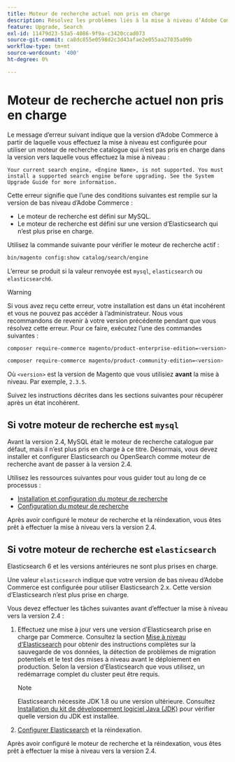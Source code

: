 ```yaml
---
title: Moteur de recherche actuel non pris en charge
description: Résolvez les problèmes liés à la mise à niveau d’Adobe Commerce après avoir rencontré une erreur sur un moteur de recherche non pris en charge.
feature: Upgrade, Search
exl-id: 11479d23-53a5-4086-9f9a-c3420ccad073
source-git-commit: ca8dc855e0598d2c3d43afae2e055aa27035a09b
workflow-type: tm+mt
source-wordcount: '400'
ht-degree: 0%

---
```


# Moteur de recherche actuel non pris en charge

Le message d’erreur suivant indique que la version d’Adobe Commerce à partir de laquelle vous effectuez la mise à niveau est configurée pour utiliser un moteur de recherche catalogue qui n’est pas pris en charge dans la version vers laquelle vous effectuez la mise à niveau :

```
Your current search engine, <Engine Name>, is not supported. You must install a supported search engine before upgrading. See the System Upgrade Guide for more information.
```

Cette erreur signifie que l’une des conditions suivantes est remplie sur la version de bas niveau d’Adobe Commerce :

- Le moteur de recherche est défini sur MySQL.
- Le moteur de recherche est défini sur une version d’Elasticsearch qui n’est plus prise en charge.

Utilisez la commande suivante pour vérifier le moteur de recherche actif :

```bash
bin/magento config:show catalog/search/engine
```

L’erreur se produit si la valeur renvoyée est `mysql`, `elasticsearch` ou `elasticsearch6`.

>[!WARNING]
>
>Si vous avez reçu cette erreur, votre installation est dans un état incohérent et vous ne pouvez pas accéder à l’administrateur. Nous vous recommandons de revenir à votre version précédente pendant que vous résolvez cette erreur. Pour ce faire, exécutez l’une des commandes suivantes :
>
>```bash
>composer require-commerce magento/product-enterprise-edition=<version>
>```
>
>```bash
>composer require-commerce magento/product-community-edition=<version>
>```
>
>Où `<version>` est la version de Magento que vous utilisiez **avant** la mise à niveau. Par exemple, `2.3.5`.

Suivez les instructions décrites dans les sections suivantes pour récupérer après un état incohérent.

## Si votre moteur de recherche est `mysql`

Avant la version 2.4, MySQL était le moteur de recherche catalogue par défaut, mais il n’est plus pris en charge à ce titre. Désormais, vous devez installer et configurer Elasticsearch ou OpenSearch comme moteur de recherche avant de passer à la version 2.4.

Utilisez les ressources suivantes pour vous guider tout au long de ce processus :

- [Installation et configuration du moteur de recherche](../../configuration/search/overview-search.md)
- [Configuration du moteur de recherche](../../configuration/search/configure-search-engine.md)

Après avoir configuré le moteur de recherche et la réindexation, vous êtes prêt à effectuer la mise à niveau vers la version 2.4.

## Si votre moteur de recherche est `elasticsearch`

Elasticsearch 6 et les versions antérieures ne sont plus prises en charge.

Une valeur `elasticsearch` indique que votre version de bas niveau d’Adobe Commerce est configurée pour utiliser Elasticsearch 2.x. Cette version d’Elasticsearch n’est plus prise en charge.

Vous devez effectuer les tâches suivantes avant d’effectuer la mise à niveau vers la version 2.4 :

1. Effectuez une mise à jour vers une version d’Elasticsearch prise en charge par Commerce. Consultez la section [Mise à niveau d’Elasticsearch](https://www.elastic.co/guide/en/elasticsearch/reference/current/setup-upgrade.html) pour obtenir des instructions complètes sur la sauvegarde de vos données, la détection de problèmes de migration potentiels et le test des mises à niveau avant le déploiement en production. Selon la version d’Elasticsearch que vous utilisez, un redémarrage complet du cluster peut être requis.

   >[!NOTE]
   >
   >Elasticsearch nécessite JDK 1.8 ou une version ultérieure. Consultez [Installation du kit de développement logiciel Java (JDK)](../../installation/prerequisites/search-engine/overview.md#install-the-java-software-development-kit-jdk) pour vérifier quelle version du JDK est installée.

1. [Configurer Elasticsearch](../../configuration/search/configure-search-engine.md) et la réindexation.

Après avoir configuré le moteur de recherche et la réindexation, vous êtes prêt à effectuer la mise à niveau vers la version 2.4.
